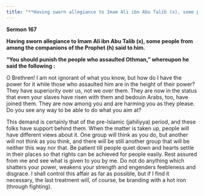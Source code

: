 ```yaml
---
title: "**Having sworn allegiance to Imam Ali ibn Abu Talib (x), some people from among the companions of the Prophet (h) said to him.**" 
---
```

**Sermon 167**

**Having sworn allegiance to Imam Ali ibn Abu Talib \(x\), some people from among the companions of the Prophet \(h\) said to him\.**

**“You should punish the people who assaulted Othman,” whereupon he said the following :**

O Brethren\! I am not ignorant of what you know, but how do I have the power for it while those who assaulted him are in the height of their power? They have superiority over us, not we over them\. They are now in the status that even your slaves have risen with them and bedouin Arabs, too, have joined them\. They are now among you and are harming you as they please\. Do you see any way to be able to do what you aim at?

This demand is certainly that of the pre\-Islamic \(jahiliyya\) period, and these folks have support behind them\. When the matter is taken up, people will have different views about it\. One group will think as you do, but another will not think as you think, and there will be still another group that will be neither this way nor that\. Be patient till people quiet down and hearts settle in their places so that rights can be achieved for people easily\. Rest assured from me and see what is given to you by me\. Do not do anything which shatters your power, weakens your strength and engenders feebleness and disgrace\. I shall control this affair as far as possible, but if I find it necessary, the last treatment will, of course, be branding with a hot iron \(through fighting\)\.

<a id="page600"></a>


